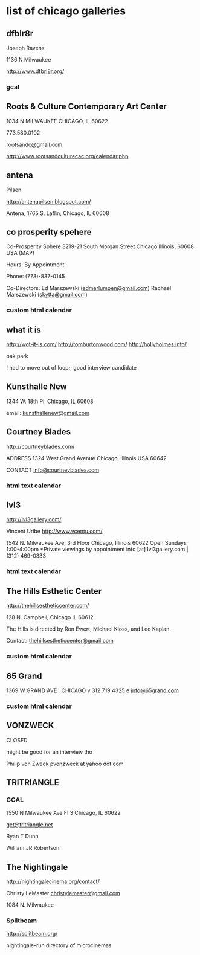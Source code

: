 # list of chicago galleries

##	dfblr8r

Joseph Ravens

1136 N Milwaukee

http://www.dfbrl8r.org/

### gcal


##	Roots & Culture Contemporary Art Center

1034 N MILWAUKEE
CHICAGO, IL 60622

773.580.0102

rootsandc@gmail.com 

http://www.rootsandculturecac.org/calendar.php


##	antena

Pilsen

http://antenapilsen.blogspot.com/

Antena, 1765 S. Laflin, Chicago, IL 60608


##	co prosperity spehere

Co-Prosperity Sphere
3219-21 South Morgan Street
Chicago Illinois, 60608
USA (MAP)

Hours: By Appointment

Phone: (773)-837-0145

Co-Directors:
Ed Marszewski (edmarlumpen@gmail.com)
Rachael Marszewski (skytta@gmail.com)

### custom html calendar

##	what it is

http://wot-it-is.com/
http://tomburtonwood.com/
http://hollyholmes.info/

oak park

! had to move out of loop;; good interview candidate


## 	Kunsthalle New

1344 W. 18th Pl.
Chicago, IL 60608

email: kunsthallenew@gmail.com


## Courtney Blades

http://courtneyblades.com/

ADDRESS
1324 West Grand Avenue
Chicago, Illinois
USA
60642

CONTACT
info@courtneyblades.com

### html text calendar


## 	lvl3

http://lvl3gallery.com/

Vincent Uribe
http://www.vcentu.com/

1542 N. Milwaukee Ave, 3rd Floor Chicago, Illinois 60622
Open Sundays 1:00-4:00pm
*Private viewings by appointment
info [at] lvl3gallery.com | (312) 469-0333

### html text calendar


## The Hills Esthetic Center

http://thehillsestheticcenter.com/

128 N. Campbell, Chicago IL 60612

The Hills is directed by Ron Ewert, Michael Kloss, and Leo Kaplan.

Contact:
thehillsestheticcenter@gmail.com

### custom html calendar


## 65 Grand

1369 W GRAND AVE . CHICAGO
v 312 719 4325
e info@65grand.com

### custom html calendar


## 	VONZWECK

CLOSED

might be good for an interview tho

Philip von Zweck
pvonzweck at yahoo dot com


## TRITRIANGLE

### GCAL

1550 N Milwaukee Ave Fl 3 
Chicago, IL 60622

 get@tritriangle.net

 Ryan T Dunn

 William JR Robertson


## The Nightingale

http://nightingalecinema.org/contact/

Christy LeMaster <christylemaster@gmail.com>

1084 N. Milwaukee

### Splitbeam

http://splitbeam.org/

nightingale-run directory of microcinemas